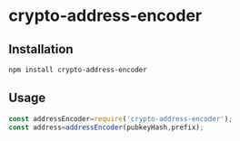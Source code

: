 # crypto-address-encoder



## Installation
``` bash
npm install crypto-address-encoder
```

## Usage
``` javascript
const addressEncoder=require('crypto-address-encoder');
const address=addressEncoder(pubkeyHash,prefix);
```